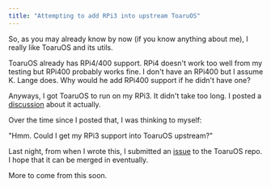 ```yaml
---
title: "Attempting to add RPi3 into upstream ToaruOS"
---
```


So, as you may already know by now (if you know anything about me), I really like ToaruOS and its utils.

ToaruOS already has RPi4/400 support. RPi4 doesn't work too well from my testing but RPi400 probably works fine. I don't have an RPi400 but I assume K. Lange does. Why would he add RPi400 support if he didn't have one?

Anyways, I got ToaruOS to run on my RPi3. It didn't take too long. I posted a [discussion](https://github.com/klange/toaruos/discussions/315) about it actually.

Over the time since I posted that, I was thinking to myself:

"Hmm. Could I get my RPi3 support into ToaruOS upstream?"

Last night, from when I wrote this, I submitted an [issue](https://github.com/klange/toaruos/issues/316) to the ToaruOS repo. I hope that it can be merged in eventually.

More to come from this soon.
